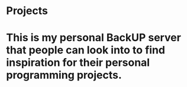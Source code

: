 # Projects
# This is my personal BackUP server that people can look into to find inspiration for their personal programming projects.
